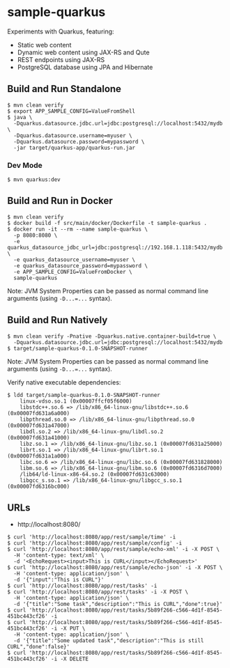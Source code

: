 # sample-quarkus

Experiments with Quarkus, featuring:

- Static web content
- Dynamic web content using JAX-RS and Qute
- REST endpoints using JAX-RS 
- PostgreSQL database using JPA and Hibernate

## Build and Run Standalone

~~~
$ mvn clean verify
$ export APP_SAMPLE_CONFIG=ValueFromShell
$ java \
  -Dquarkus.datasource.jdbc.url=jdbc:postgresql://localhost:5432/mydb \
  -Dquarkus.datasource.username=myuser \
  -Dquarkus.datasource.password=mypassword \
  -jar target/quarkus-app/quarkus-run.jar
~~~

### Dev Mode

~~~
$ mvn quarkus:dev
~~~

## Build and Run in Docker

~~~
$ mvn clean verify
$ docker build -f src/main/docker/Dockerfile -t sample-quarkus .
$ docker run -it --rm --name sample-quarkus \
  -p 8080:8080 \
  -e quarkus_datasource_jdbc_url=jdbc:postgresql://192.168.1.118:5432/mydb \
  -e quarkus_datasource_username=myuser \
  -e quarkus_datasource_password=mypassword \
  -e APP_SAMPLE_CONFIG=ValueFromDocker \
  sample-quarkus
~~~

Note: JVM System Properties can be passed as normal command line arguments (using `-D...=...` syntax).

## Build and Run Natively

~~~
$ mvn clean verify -Pnative -Dquarkus.native.container-build=true \
  -Dquarkus.datasource.jdbc.url=jdbc:postgresql://localhost:5432/mydb
$ target/sample-quarkus-0.1.0-SNAPSHOT-runner
~~~

Note: JVM System Properties can be passed as normal command line arguments (using `-D...=...` syntax).

Verify native executable dependencies:

~~~
$ ldd target/sample-quarkus-0.1.0-SNAPSHOT-runner
	linux-vdso.so.1 (0x00007ffcf05f6000)
	libstdc++.so.6 => /lib/x86_64-linux-gnu/libstdc++.so.6 (0x00007fd631a6a000)
	libpthread.so.0 => /lib/x86_64-linux-gnu/libpthread.so.0 (0x00007fd631a47000)
	libdl.so.2 => /lib/x86_64-linux-gnu/libdl.so.2 (0x00007fd631a41000)
	libz.so.1 => /lib/x86_64-linux-gnu/libz.so.1 (0x00007fd631a25000)
	librt.so.1 => /lib/x86_64-linux-gnu/librt.so.1 (0x00007fd631a1a000)
	libc.so.6 => /lib/x86_64-linux-gnu/libc.so.6 (0x00007fd631828000)
	libm.so.6 => /lib/x86_64-linux-gnu/libm.so.6 (0x00007fd6316d7000)
	/lib64/ld-linux-x86-64.so.2 (0x00007fd631c63000)
	libgcc_s.so.1 => /lib/x86_64-linux-gnu/libgcc_s.so.1 (0x00007fd6316bc000)
~~~

## URLs

- http://localhost:8080/

~~~
$ curl 'http://localhost:8080/app/rest/sample/time' -i
$ curl 'http://localhost:8080/app/rest/sample/config' -i
$ curl 'http://localhost:8080/app/rest/sample/echo-xml' -i -X POST \
  -H 'content-type: text/xml' \
  -d '<EchoRequest><input>This is CURL</input></EchoRequest>'
$ curl 'http://localhost:8080/app/rest/sample/echo-json' -i -X POST \
  -H 'content-type: application/json' \
  -d '{"input":"This is CURL"}'
$ curl 'http://localhost:8080/app/rest/tasks' -i
$ curl 'http://localhost:8080/app/rest/tasks' -i -X POST \
  -H 'content-type: application/json' \
  -d '{"title":"Some task","description":"This is CURL","done":true}'
$ curl 'http://localhost:8080/app/rest/tasks/5b89f266-c566-4d1f-8545-451bc443cf26' -i
$ curl 'http://localhost:8080/app/rest/tasks/5b89f266-c566-4d1f-8545-451bc443cf26' -i -X PUT \
  -H 'content-type: application/json' \
  -d '{"title":"Some updated task","description":"This is still CURL","done":false}'
$ curl 'http://localhost:8080/app/rest/tasks/5b89f266-c566-4d1f-8545-451bc443cf26' -i -X DELETE
~~~
